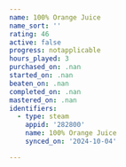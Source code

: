 ```yaml
---
name: 100% Orange Juice
name_sort: ''
rating: 46
active: false
progress: notapplicable
hours_played: 3
purchased_on: .nan
started_on: .nan
beaten_on: .nan
completed_on: .nan
mastered_on: .nan
identifiers:
  - type: steam
    appid: '282800'
    name: 100% Orange Juice
    synced_on: '2024-10-04'

---
```


